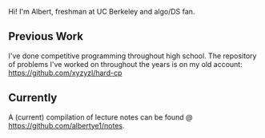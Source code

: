 Hi! I'm Albert, freshman at UC Berkeley and algo/DS fan.

## Previous Work
I've done competitive programming throughout high school. The repository of problems I've worked on throughout the years is on my old account: https://github.com/xyzyzl/hard-cp

## Currently
A (current) compilation of lecture notes can be found @ https://github.com/albertye1/notes.

